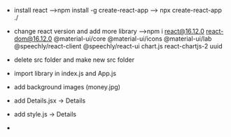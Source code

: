 - install react -->npm install -g create-react-app
  --> npx create-react-app ./

- change react version and add more library
  -->npm i react@16.12.0 react-dom@16.12.0 @material-ui/core @material-ui/icons @material-ui/lab @speechly/react-client @speechly/react-ui chart.js react-chartjs-2 uuid

- delete src folder and make new src folder

- import library in index.js and App.js

- add background images (money.jpg)
- add Details.jsx -> Details
- add style.js -> Details

-

